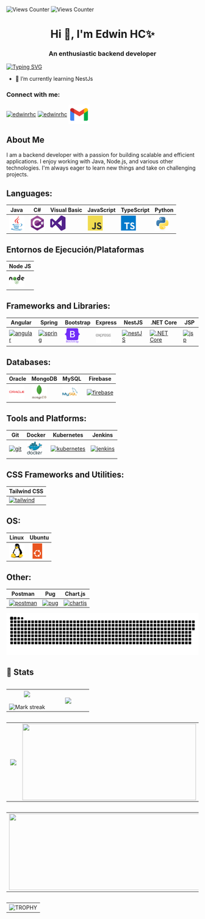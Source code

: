 ![Views Counter](https://views-counter.vercel.app/badge?pageId=edwinrhc&leftColor=000000&rightColor=0adb3f&type=total&label=TOTAL%20VIEWS&style=none)
![Views Counter](https://views-counter.vercel.app/badge?pageId=edwinrhc&leftColor=000000&rightColor=0adbd8&type=daily&label=TODAY%20VIEWS&style=none)
<!--![Views Counter](https://views-counter.vercel.app/badge?pageId=edwinrhc&leftColor=000000&rightColor=781f25&type=unique&label=UNIQUE%20VIEWS&style=none)-->

<h1 align="center">Hi 👋, I'm Edwin HC✨</h1>
<h3 align="center">An enthusiastic backend developer</h3>

[![Typing SVG](https://readme-typing-svg.herokuapp.com?font=Cambria&weight=700&size=30&pause=1000&color=00ADFD&width=600&height=60&lines=I'm+a+Backend+Developer;Passionate+About+Scalable+Applications;4%2B+Years+of+Industry+Experience;Experienced+with+Java%2C+Node.js%2C+NestJs;Building+Efficient+Systems)](https://git.io/typing-svg)



- 🌱 I’m currently learning NestJs

<h3 align="left">Connect with me:</h3>
<p align="left">
  <a href="https://twitter.com/edwinrhc" target="blank"><img align="center" src="https://raw.githubusercontent.com/rahuldkjain/github-profile-readme-generator/master/src/images/icons/Social/twitter.svg" alt="edwinrhc" height="30" width="40"/></a>
  <a href="https://linkedin.com/in/edwinrhc" target="blank"><img align="center" src="https://raw.githubusercontent.com/rahuldkjain/github-profile-readme-generator/master/src/images/icons/Social/linked-in-alt.svg" alt="edwinrhc" height="30" width="40"/></a>
 <a href="mailto:edwinrhc@gmail.com" target="_blank"><img align="center" src="assets/gmail.png" alt="mail" height="50" width="55" /></a>
  
</p>


## About Me
I am a backend developer with a passion for building scalable and efficient applications. I enjoy working with Java, Node.js, and various other technologies. I'm always eager to learn new things and take on challenging projects.

## Languages:
| Java | C# | Visual Basic | JavaScript | TypeScript | Python |
|------|----|--------------|------------|-------------|-------|
| <a href="https://www.java.com" target="_blank" rel="noreferrer"> <img src="https://raw.githubusercontent.com/devicons/devicon/master/icons/java/java-original.svg" alt="java" width="40" height="40"/> </a> | <a href="https://www.w3schools.com/cs/" target="_blank" rel="noreferrer"> <img src="https://raw.githubusercontent.com/devicons/devicon/master/icons/csharp/csharp-original.svg" alt="csharp" width="40" height="40"/> </a> | <img src="https://github.com/devicons/devicon/blob/master/icons/visualstudio/visualstudio-plain.svg" alt="visual basic" width="40" height="40"/> | <a href="https://developer.mozilla.org/en-US/docs/Web/JavaScript" target="_blank" rel="noreferrer"> <img src="https://raw.githubusercontent.com/devicons/devicon/master/icons/javascript/javascript-original.svg" alt="javascript" width="40" height="40"/> </a> | <a href="https://www.typescriptlang.org/" target="_blank" rel="noreferrer"> <img src="https://raw.githubusercontent.com/devicons/devicon/master/icons/typescript/typescript-original.svg" alt="typescript" width="40" height="40"/> </a> |  <a href="https://www.python.org/" target="_blank" rel="noreferrer"> <img src="https://raw.githubusercontent.com/devicons/devicon/master/icons/python/python-original.svg" alt="python" width="40" height="40"/> </a> |

## Entornos de Ejecución/Plataformas
|Node JS|
|--------|
|<a href="https://nodejs.org" target="_blank" rel="noreferrer"> <img src="https://raw.githubusercontent.com/devicons/devicon/master/icons/nodejs/nodejs-original-wordmark.svg" alt="nodejs" width="40" height="40"/> </a>|

## Frameworks and Libraries:
| Angular | Spring | Bootstrap | Express | NestJS |.NET Core | JSP |
|---------|--------|-----------|---------|--------|-----------|-----|
| <a href="https://angular.io" target="_blank" rel="noreferrer"> <img src="https://angular.io/assets/images/logos/angular/angular.svg" alt="angular" width="40" height="40"/> </a> | <a href="https://spring.io/" target="_blank" rel="noreferrer"> <img src="https://www.vectorlogo.zone/logos/springio/springio-icon.svg" alt="spring" width="40" height="40"/> </a> | <a href="https://getbootstrap.com" target="_blank" rel="noreferrer"> <img src="https://raw.githubusercontent.com/devicons/devicon/master/icons/bootstrap/bootstrap-plain-wordmark.svg" alt="bootstrap" width="40" height="40"/> </a> | <a href="https://expressjs.com" target="_blank" rel="noreferrer"> <img src="https://raw.githubusercontent.com/devicons/devicon/master/icons/express/express-original-wordmark.svg" alt="express" width="40" height="40"/> </a> | <a href="https://nestjs.com" target="_blank" rel="noreferrer"> <img src="https://docs.nestjs.com/assets/logo-small-gradient.svg" alt="nestJS" width="40" height="40"/> | <a href="https://dotnet.microsoft.com/" target="_blank" rel="noreferrer"> <img src="https://upload.wikimedia.org/wikipedia/commons/e/ee/.NET_Core_Logo.svg" alt=".NET Core" width="40" height="40"/> </a> | <a href="https://jsp.dev.java.net/" target="_blank" rel="noreferrer"> <img src="https://www.vectorlogo.zone/logos/javaee_glassfish/javaee_glassfish-ar21.svg" alt="jsp" width="40" height="40"/> </a> |

## Databases:
| Oracle | MongoDB | MySQL | Firebase |
|--------|---------|-------|----------|
| <a href="https://www.oracle.com/" target="_blank" rel="noreferrer"> <img src="https://raw.githubusercontent.com/devicons/devicon/master/icons/oracle/oracle-original.svg" alt="oracle" width="40" height="40"/> </a> | <a href="https://www.mongodb.com/" target="_blank" rel="noreferrer"> <img src="https://raw.githubusercontent.com/devicons/devicon/master/icons/mongodb/mongodb-original-wordmark.svg" alt="mongodb" width="40" height="40"/> </a> | <a href="https://www.mysql.com/" target="_blank" rel="noreferrer"> <img src="https://raw.githubusercontent.com/devicons/devicon/master/icons/mysql/mysql-original-wordmark.svg" alt="mysql" width="40" height="40"/> </a> | <a href="https://firebase.google.com/" target="_blank" rel="noreferrer"> <img src="https://www.vectorlogo.zone/logos/firebase/firebase-icon.svg" alt="firebase" width="40" height="40"/> </a> |

## Tools and Platforms:
| Git | Docker | Kubernetes | Jenkins | 
|-----|--------|------------|---------|
| <a href="https://git-scm.com/" target="_blank" rel="noreferrer"> <img src="https://www.vectorlogo.zone/logos/git-scm/git-scm-icon.svg" alt="git" width="40" height="40"/> </a> | <a href="https://www.docker.com/" target="_blank" rel="noreferrer"> <img src="https://raw.githubusercontent.com/devicons/devicon/master/icons/docker/docker-original-wordmark.svg" alt="docker" width="40" height="40"/> </a> | <a href="https://kubernetes.io" target="_blank" rel="noreferrer"> <img src="https://www.vectorlogo.zone/logos/kubernetes/kubernetes-icon.svg" alt="kubernetes" width="40" height="40"/> </a> | <a href="https://www.jenkins.io" target="_blank" rel="noreferrer"> <img src="https://www.vectorlogo.zone/logos/jenkins/jenkins-icon.svg" alt="jenkins" width="40" height="40"/> </a> |

## CSS Frameworks and Utilities:
| Tailwind CSS |
|--------------|
| <a href="https://tailwindcss.com/" target="_blank" rel="noreferrer"> <img src="https://www.vectorlogo.zone/logos/tailwindcss/tailwindcss-icon.svg" alt="tailwind" width="40" height="40"/> </a> |

## OS:
| Linux | Ubuntu |
|-------|--------|
| <a href="https://www.linux.org/" target="_blank" rel="noreferrer"> <img src="https://raw.githubusercontent.com/devicons/devicon/master/icons/linux/linux-original.svg" alt="linux" width="40" height="40"/> </a> | <a href="https://ubuntu.com/" target="_blank" rel="noreferrer"> <img src="https://raw.githubusercontent.com/devicons/devicon/master/icons/ubuntu/ubuntu-plain.svg" alt="ubuntu" width="40" height="40"/> </a> |

## Other:
| Postman | Pug | Chart.js |
|---------|-----|----------|
| <a href="https://postman.com" target="_blank" rel="noreferrer"> <img src="https://www.vectorlogo.zone/logos/getpostman/getpostman-icon.svg" alt="postman" width="40" height="40"/> </a> | <a href="https://pugjs.org" target="_blank" rel="noreferrer"> <img src="https://cdn.worldvectorlogo.com/logos/pug.svg" alt="pug" width="40" height="40"/> </a> | <a href="https://www.chartjs.org" target="_blank" rel="noreferrer"> <img src="https://www.chartjs.org/media/logo-title.svg" alt="chartjs" width="40" height="40"/> </a> |


 <p>
    <img width="1000" src="assets/github-snake.svg" alt="snake"/>
  </p>

## 💫 Stats
<!-- ![Top Langs](https://github-readme-stats.vercel.app/api/top-langs/?username=mnpsnuwan&&theme=algolia&hide=TeX&layout=compact)
<img src="https://github-readme-streak-stats.herokuapp.com/?user=mnpsnuwan&theme=algolia" alt="mnpsnuwan"  /> -->
<table align="left">
   <tr border="none">
      <td width="50%" align="center">
        <img  align="center"  src="https://github-readme-stats.vercel.app/api?username=edwinrhc&theme=algolia&show_icons=true&count_private=true" />
        <br></br>
        <img  title="🔥 Get streak stats for your profile at git.io/streak-stats" alt="Mark streak" src="https://github-readme-streak-stats.herokuapp.com/?user=edwinrhc&theme=algolia&hide_border=false" /> 
      </td>
      <td width="50%" align="center">
        <img  align="center"  src="https://github-readme-stats.vercel.app/api/top-langs/?username=edwinrhc&layout=donut-vertical&theme=algolia&hide_border=false&no-bg=true&no-frame=true&langs_count=10"/>
      </td>
   </tr>
   
</table>

<table align="left">
<tr border="none">
<td width="50%" align="center"> 
        <img align="center" src="http://github-profile-summary-cards.vercel.app/api/cards/repos-per-language?username=edwinrhc&theme=algolia" height="200em width=455em" />
      </td>
      <td width="50%" align="center">
  <img align="center" src="http://github-profile-summary-cards.vercel.app/api/cards/productive-time?username=edwinrhc&theme=algolia" height="200em" width="455em" />
  </td>
</tr>
</table>
      

<table align="left">
   <tr border="none">
      <td width="100%" align="center">
        <img align="center" src="http://github-profile-summary-cards.vercel.app/api/cards/profile-details?username=edwinrhc&theme=algolia" height="200em" width="822.5em" />
     </td>
   </tr>
</table>


<!--- trophy (start) -->
<table align="left">
   <tr border="none">
      <td width="100%" align="center">
         <img align="center" width=84% src="https://github-profile-trophy.vercel.app/?username=edwinrhc&theme=algolia&row=1&column=7&margin-h=15&margin-w=9&no-bg=false" alt="TROPHY" />
      </td>
   </tr>
</table>


<!---
## 
<center>
  <a href="https://github.com/edwinrhc">
    <img src="https://github-profile-trophy.vercel.app/?username=edwinrhc&title=Stars,Followers,Commits,Repositories,MultipleLang,PullRequest&theme=onedark" alt="GitHub Trophy" />
  </a>
</center>

## 
<div align="center">
  <img width="600" height="200" src="https://github-readme-stats.vercel.app/api?username=edwinrhc&show_icons=true&theme=dracula">
  <img width="400" height="200" src="https://github-readme-stats.vercel.app/api/top-langs/?username=edwinrhc&size_weight=0.0005&count_weight=0.3&layout=compact&theme=dracula">

  <p>
    <img src="https://github-readme-streak-stats.herokuapp.com/?user=edwinrhc&theme=dracula" alt="edwinrhc" />
  </p>

  <p>
    <img width="1000" src="assets/github-snake.svg" alt="snake"/>
  </p>
</div>
-->

<!--<p align="center">
  <img src="https://via.placeholder.com/1000x200?text=Welcome+to+my+GitHub+Profile!" alt="banner"/>
</p> -->



<!--[![Top Langs](https://github-readme-stats.vercel.app/api/top-langs/?username=edwinrhc)](https://github.com/anuraghazra/edwinrhc) 
